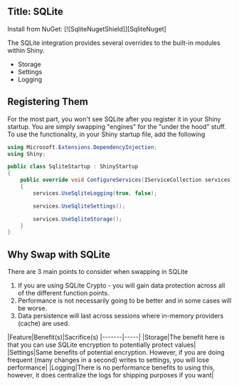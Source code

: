Title: SQLite
---

Install from NuGet: [![SqliteNugetShield]][SqliteNuget]

The SQLite integration provides several overrides to the built-in modules within Shiny.  

* Storage
* Settings
* Logging

## Registering Them

For the most part, you won't see SQLite after you register it in your Shiny startup.  You are simply swapping "engines" for the "under the hood" stuff.  To use the functionality, in your Shiny startup file, add the following

```cs
using Microsoft.Extensions.DependencyInjection;
using Shiny;

public class SqliteStartup : ShinyStartup
{
    public override void ConfigureServices(IServiceCollection services)
    {
        services.UseSqliteLogging(true, false);

        services.UseSqliteSettings();

        services.UseSqliteStorage();
    }
}

```

## Why Swap with SQLite

There are 3 main points to consider when swapping in SQLite
1. If you are using SQLite Crypto - you will gain data protection across all of the different function points.  
2. Performance is not necessarily going to be better and in some cases will be worse.  
3. Data persistence will last across sessions where in-memory providers (cache) are used.

|Feature|Benefit(s)|Sacrifice(s)
|-------|-----|
|Storage|The benefit here is that you can use SQLite encryption to potentially protect values|
|Settings|Same benefits of potential encryption.  However, if you are doing frequent (many changes in a second) writes to settings, you will lose performance|
|Logging|There is no performance benefits to using this, however, it does centralize the logs for shipping purposes if you want|

<?! Include "../../nuget.md" /?>